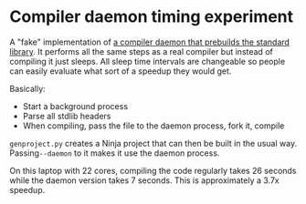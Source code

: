 # Compiler daemon timing experiment

A "fake" implementation of [a compiler daemon that prebuilds the
standard
library](https://nibblestew.blogspot.com/2024/12/compiler-daemon-thought-experiment.html). It
performs all the same steps as a real compiler but instead of
compiling it just sleeps. All sleep time intervals are changeable so
people can easily evaluate what sort of a speedup they would get.

Basically:

- Start a background process
- Parse all stdlib headers
- When compiling, pass the file to the daemon process, fork it, compile

`genproject.py` creates a Ninja project that can then be built in the
usual way. Passing`--daemon` to it makes it use the daemon process.

On this laptop with 22 cores, compiling the code regularly takes 26
seconds while the daemon version takes 7 seconds. This is
approximately a 3.7x speedup.
